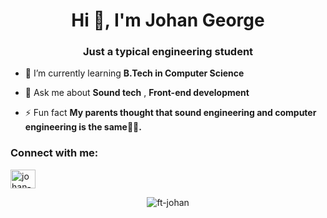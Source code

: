 <h1 align="center">Hi 👋, I'm Johan George</h1>
<h3 align="center">Just a typical engineering student</h3>

- 🌱 I’m currently learning **B.Tech in Computer Science**

- 💬 Ask me about **Sound tech** , **Front-end development**

- ⚡ Fun fact **My parents thought that sound engineering and computer engineering is the same🥲🥲.**

<h3 align="left">Connect with me:</h3>
<p align="left">
<a href="https://linkedin.com/in/johan-george" target="blank"><img align="center" src="https://raw.githubusercontent.com/rahuldkjain/github-profile-readme-generator/master/src/images/icons/Social/linked-in-alt.svg" alt="johan-george" height="30" width="40" /></a>
</p>
<p align="center"><img align="center" src="https://github-readme-streak-stats.herokuapp.com/?user=ft-johan&" alt="ft-johan" /></p>

